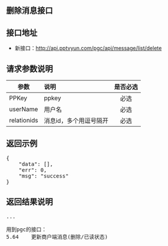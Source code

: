 删除消息接口
----------

接口地址
----------
  * 新接口：http://api.pptvyun.com/pgc/api/message/list/delete

请求参数说明
----------
|  参数         |说明          |是否必选|
| ------------- |:-------------|:-----:|
| PPKey      | ppkey |必选|
| userName   | 用户名 |必选    |
| relationids | 消息id，多个用逗号隔开 |必选    |
返回示例
----------
<pre>
{
    "data": [],
    "err": 0,
    "msg": "success"
}
</pre>

返回结果说明
----------
<pre>
...

用到pgc的接口：
5.64	更新商户端消息(删除/已读状态)
</pre>